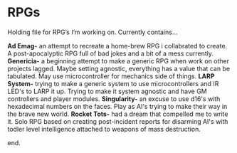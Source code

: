 # RPGs
Holding file for RPG’s I’m working on.
Currently contains...

**Ad  Emag-** an attempt to recreate a home-brew RPG i collabrated to create.  A post-apocalyptic RPG full of bad jokes and a bit of a mess currently.
**Genericia-** a beginning attempt to make a generic RPG when work on other projects lagged.  Maybe setting agnostic, everything has a value that can be tabulated.  May use microcontroller for mechanics side of things.
**LARP System-** trying to make a generic system to use microcontrollers and IR LED's to LARP it up.  Trying to make it system agnostic and have GM controllers and player modules.
**Singularity-** an excuse to use d16's with hexadecimal numbers on the faces.  Play as AI's trying to make their way in the brave new world.
**Rocket Tots-** had a dream that compelled me to write it.  Solo RPG based on creating post-incident reports for disarming AI's with todler level intelligence attached to weapons of mass destruction.

end.
